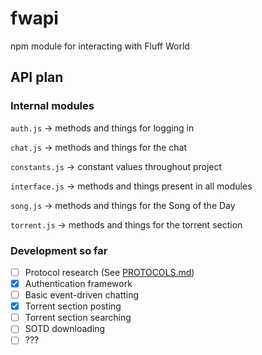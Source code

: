 # fwapi
npm module for interacting with Fluff World


## API plan

### Internal modules
`auth.js` &rarr; methods and things for logging in

`chat.js` &rarr; methods and things for the chat

`constants.js` &rarr; constant values throughout project

`interface.js` &rarr; methods and things present in all modules

`song.js` &rarr; methods and things for the Song of the Day

`torrent.js` &rarr; methods and things for the torrent section

### Development so far

- [ ] Protocol research (See [PROTOCOLS.md](PROTOCOLS.md))
- [X] Authentication framework
- [ ] Basic event-driven chatting
- [X] Torrent section posting
- [ ] Torrent section searching
- [ ] SOTD downloading
- [ ] ???
